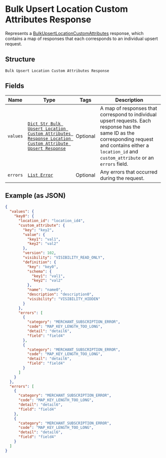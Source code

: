 
# Bulk Upsert Location Custom Attributes Response

Represents a [BulkUpsertLocationCustomAttributes](../../doc/api/location-custom-attributes.md#bulk-upsert-location-custom-attributes) response,
which contains a map of responses that each corresponds to an individual upsert request.

## Structure

`Bulk Upsert Location Custom Attributes Response`

## Fields

| Name | Type | Tags | Description |
|  --- | --- | --- | --- |
| `values` | [`Dict Str Bulk Upsert Location Custom Attributes Response Location Custom Attribute Upsert Response`](../../doc/models/bulk-upsert-location-custom-attributes-response-location-custom-attribute-upsert-response.md) | Optional | A map of responses that correspond to individual upsert requests. Each response has the<br>same ID as the corresponding request and contains either a `location_id` and `custom_attribute` or an `errors` field. |
| `errors` | [`List Error`](../../doc/models/error.md) | Optional | Any errors that occurred during the request. |

## Example (as JSON)

```json
{
  "values": {
    "key0": {
      "location_id": "location_id4",
      "custom_attribute": {
        "key": "key2",
        "value": {
          "key1": "val1",
          "key2": "val2"
        },
        "version": 102,
        "visibility": "VISIBILITY_READ_ONLY",
        "definition": {
          "key": "key0",
          "schema": {
            "key1": "val1",
            "key2": "val2"
          },
          "name": "name0",
          "description": "description0",
          "visibility": "VISIBILITY_HIDDEN"
        }
      },
      "errors": [
        {
          "category": "MERCHANT_SUBSCRIPTION_ERROR",
          "code": "MAP_KEY_LENGTH_TOO_LONG",
          "detail": "detail6",
          "field": "field4"
        },
        {
          "category": "MERCHANT_SUBSCRIPTION_ERROR",
          "code": "MAP_KEY_LENGTH_TOO_LONG",
          "detail": "detail6",
          "field": "field4"
        }
      ]
    }
  },
  "errors": [
    {
      "category": "MERCHANT_SUBSCRIPTION_ERROR",
      "code": "MAP_KEY_LENGTH_TOO_LONG",
      "detail": "detail6",
      "field": "field4"
    },
    {
      "category": "MERCHANT_SUBSCRIPTION_ERROR",
      "code": "MAP_KEY_LENGTH_TOO_LONG",
      "detail": "detail6",
      "field": "field4"
    }
  ]
}
```

